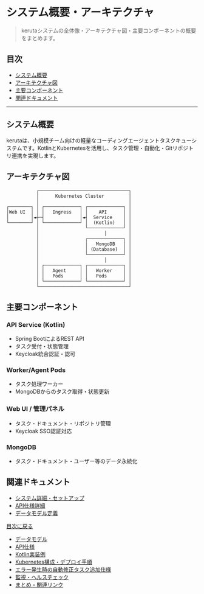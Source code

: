 # システム概要・アーキテクチャ

> kerutaシステムの全体像・アーキテクチャ図・主要コンポーネントの概要をまとめます。

## 目次
- [システム概要](#システム概要)
- [アーキテクチャ図](#アーキテクチャ図)
- [主要コンポーネント](#主要コンポーネント)
- [関連ドキュメント](#関連ドキュメント)

---

## システム概要
kerutaは、小規模チーム向けの軽量なコーディングエージェントタスクキューシステムです。KotlinとKubernetesを活用し、タスク管理・自動化・Gitリポジトリ連携を実現します。

## アーキテクチャ図

```
           ┌─────────────────────────────────┐
           │      Kubernetes Cluster         │
           │                                 │
┌────────┐ │ ┌─────────────┐ ┌─────────────┐ │
│Web UI  │ │ │   Ingress   │ │    API      │ │
│        │◄┼─┤             │◄┤  Service    │ │
└────────┘ │ └─────────────┘ │  (Kotlin)   │ │
           │                 └─────────────┘ │
           │                        │        │
           │                 ┌─────────────┐ │
           │                 │   MongoDB   │ │
           │                 │ (Database)  │ │
           │                 └─────────────┘ │
           │                        │        │
           │ ┌─────────────┐ ┌─────────────┐ │
           │ │   Agent     │ │   Worker    │ │
           │ │   Pods      │ │   Pods      │ │
           │ └─────────────┘ └─────────────┘ │
           └─────────────────────────────────┘
```

## 主要コンポーネント

### API Service (Kotlin)
- Spring BootによるREST API
- タスク受付・状態管理
- Keycloak統合認証・認可

### Worker/Agent Pods
- タスク処理ワーカー
- MongoDBからのタスク取得・状態更新

### Web UI / 管理パネル
- タスク・ドキュメント・リポジトリ管理
- Keycloak SSO認証対応

### MongoDB
- タスク・ドキュメント・ユーザー等のデータ永続化

## 関連ドキュメント
- [システム詳細・セットアップ](./projectDetails.md)
- [API仕様詳細](./apiSpec.md)
- [データモデル定義](./dataModel.md)

[目次に戻る](./taskQueueSystemDesign.md)

- [データモデル](./dataModel.md)
- [API仕様](./apiSpec.md)
- [Kotlin実装例](./kotlinExamples.md)
- [Kubernetes構成・デプロイ手順](./kubernetesAndDeploy.md)
- [エラー発生時の自動修正タスク追加仕様](./autoFixTask.md)
- [監視・ヘルスチェック](./monitoring.md)
- [まとめ・関連リンク](./summaryAndLinks.md) 
